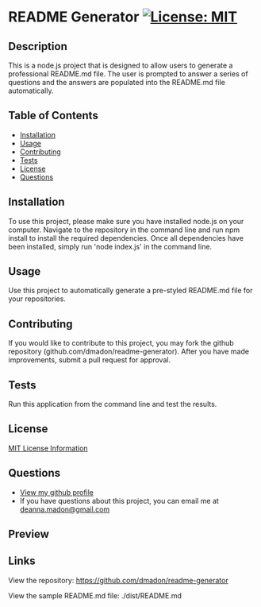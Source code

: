 
  
  # README Generator [![License: MIT](https://img.shields.io/badge/License-MIT-yellow.svg)](https://opensource.org/licenses/MIT)

  ## Description
  This is a node.js project that is designed to allow users to generate a professional README.md file. The user is prompted to answer a series of questions and the answers are populated into the README.md file automatically.

  ## Table of Contents

  * [Installation](#installation)
  * [Usage](#usage)
  * [Contributing](#contributing)
  * [Tests](#tests)
  * [License](#license)
  * [Questions](#questions)

  ## Installation
  To use this project, please make sure you have installed node.js on your computer. Navigate to the repository in the command line and run npm install to install the required dependencies. Once all dependencies have been installed, simply  run 'node index.js' in the command line.

  ## Usage
  Use this project to automatically generate a pre-styled README.md file for your repositories.

  ## Contributing
  If you would like to contribute to this project, you may fork the github repository (github.com/dmadon/readme-generator). After you have made improvements, submit a pull request for approval.

  ## Tests
  Run this application from the command line and test the results.

  ## License

  [MIT License Information](https://opensource.org/licenses/MIT)

  ## Questions

  * [View my github profile](https://github.com/dmadon)
  * If you have questions about this project, you can email me at deanna.madon@gmail.com

  ## Preview

  ## Links
  View the repository: https://github.com/dmadon/readme-generator

  View the sample README.md file: ./dist/README.md